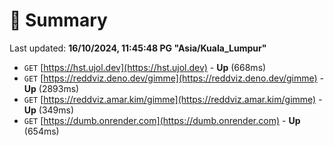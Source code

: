 # 📖 Summary
Last updated: **16/10/2024, 11:45:48 PG "Asia/Kuala_Lumpur"**

- `GET` [https://hst.ujol.dev](https://hst.ujol.dev) - **Up** (668ms)
- `GET` [https://reddviz.deno.dev/gimme](https://reddviz.deno.dev/gimme) - **Up** (2893ms)
- `GET` [https://reddviz.amar.kim/gimme](https://reddviz.amar.kim/gimme) - **Up** (349ms)
- `GET` [https://dumb.onrender.com](https://dumb.onrender.com) - **Up** (654ms)
